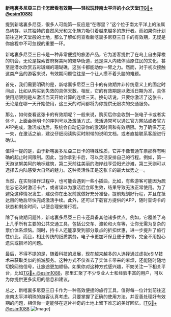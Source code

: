 **新喀裏多尼亞三日卡怎麽看有效期——轻松玩转南太平洋的小众天堂[[TG💪+ @esim1088](https://t.me/s/esim1088)]**

提到新喀裏多尼亞，很多人可能第一反应是“在哪里？”这个位于南太平洋上的法属岛屿群，以其独特的自然风光和文化魅力吸引着越来越多的旅行者。而如果你计划前往这片天堂般的土地，那么了解如何查看新喀裏多尼亞三日卡的有效期，无疑是你旅程中不可忽视的重要一环。

新喀裏多尼亞三日卡是一种非常便捷的旅游产品，它为游客提供了在岛上自由穿梭的机会，无论是探索首府努美阿的繁华街道，还是深入内陆体验原住民的文化，甚至是潜水欣赏五彩斑斓的珊瑚礁，这张卡都能助你一臂之力。然而，对于初次接触这类产品的游客来说，有效期问题往往是一个让人摸不着头脑的难题。

首先，我们需要明确的是，新喀裏多尼亞三日卡的有效期并非传统意义上的固定时间点，比如从购买到失效的具体天数。相反，它的有效期是以激活日期为准，具体使用期限则是从激活当天开始计算的连续三天。换句话说，只要你激活了这张卡，无论是在哪一天开始使用，这三天的时间都将为你提供无限次的交通服务。

那么，如何查看这张卡的有效期呢？一般来说，购买后你会收到一张电子卡或者实体卡，上面会标明卡的序列号以及激活方式。激活通常可以通过官方网站或者官方APP完成，激活成功后，系统会自动记录你的激活时间和有效期限。为了确保万无一失，在激活之前，建议仔细阅读购买时附带的说明文档，或者直接联系客服进行确认。

值得一提的是，由于新喀裏多尼亞三日卡的特殊性质，它并不像普通车票那样有明确的起止时间限制。因此，当你拿到卡后，可以灵活安排自己的行程。例如，第一天游览努美阿的地标建筑，第二天前往美丽的海岸线享受阳光沙滩，第三天则可以选择去内陆感受大自然的魅力。这种灵活性正是这张卡的最大优势之一。

当然，在实际操作过程中，也可能会遇到一些小插曲。比如，有些游客可能因为疏忽忘记及时激活卡片，或者误以为激活后立即生效，结果导致无法正常使用。为了避免这种情况发生，建议你在出发前就做好充分准备，提前规划好行程，并且在抵达目的地后尽快完成激活手续。此外，还可以下载官方提供的APP，随时查询卡的状态和剩余时间，以便合理安排行程。

除了有效期问题外，新喀裏多尼亞三日卡还具备其他诸多优点。例如，它覆盖了岛上几乎所有主要的公共交通工具，包括公交车、渡轮和火车等，让你无需为复杂的票价体系烦恼。同时，持卡人还能享受到部分景点的折扣优惠，进一步提升了旅行性价比。而且，相比传统的纸质票务，电子卡更加环保且便于携带，完全不用担心遗失或损坏的问题。

最后，不得不提的是，随着科技的发展，现在越来越多的人选择通过虚拟eSIM技术来获取类似的旅游服务。这种方式不仅省去了实体卡带来的麻烦，还能随时随地切换网络信号，让旅途更加顺畅。如果你对这种方式感兴趣，不妨关注一下相关平台，比如[TG💪+ @esim1088](https://t.me/s/esim1088)，那里汇聚了不少专业人士和经验丰富的用户，可以为你提供更多实用的信息和建议。

总之，新喀裏多尼亞三日卡作为一种高效便捷的旅行工具，值得每一位计划前往这座南太平洋明珠的游客认真考虑。只要掌握了正确的使用方法，并妥善处理好有效期的问题，相信你一定能够在这片神奇的土地上留下难忘的美好回忆。[[TG💪+ @esim1088](https://t.me/s/esim1088) ![Image](https://i.postimg.cc/4NQfJmqS/Snipaste-2025-05-13-00-14-12.png)]